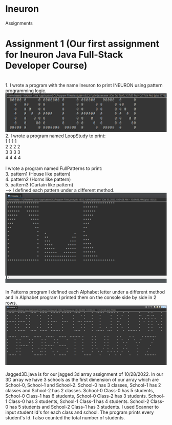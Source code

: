 # Ineuron

Assignments

# Assignment 1 (Our first assignment for Ineuron Java Full-Stack Developer Course) </br>
</br>
1. I wrote a program with the name Ineuron to print INEURON using pattern programming logic. </br>
<img src="https://github.com/ErdenCT/Ineuron/blob/main/2022-10-26.png?raw=true" />
</br>
2. I wrote a program named LoopStudy to print: </br>
1 1 1 1 </br>
2 2 2 2 </br>
3 3 3 3 </br>
4 4 4 4 </br>
</br>
I wrote a program named FullPatterns to print:</br>
3. pattern1 (House like pattern)</br>
4. pattern2 (Horns like pattern)</br>
5. pattern3 (Curtain like pattern)</br>
--> I defined each pattern under a different method.</br>
<img src="https://github.com/ErdenCT/Ineuron/blob/main/2022-10-30%20(2).png?raw=true" /></br>
</br>
In Patterns program I defined each Alphabet letter under a different method and in Alphabet program I printed them on the console side by side in 2 rows.</br>
<img src="https://github.com/ErdenCT/Ineuron/blob/main/Alphabe1t.png?raw=true" /></br>
</br>
Jagged3D.java is for our jagged 3d array assignment of 10/28/2022. In our 3D array we have 3 schools as the first dimension of our array which are School-0, School-1 and School-2. School-0 has 3 classes, School-1 has 2 classes and School-2 has 2 classes. School-0 Class-0 has 5 students, School-0 Class-1 has 6 students, School-0 Class-2 has 3 students. School-1 Class-0 has 3 students, School-1 Class-1 has 4 students. School-2 Class-0 has 5 students and School-2 Class-1 has 3 students. I used Scanner to input student Id's for each class and school. The program prints every student's Id. I also counted the total number of students. </br>

